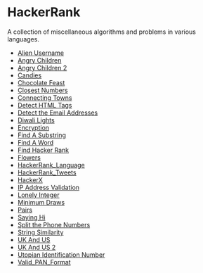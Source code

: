 HackerRank
==========

A collection of miscellaneous algorithms and problems in various languages.

- [Alien Username](https://www.hackerrank.com/challenges/alien-username)
- [Angry Children](https://www.hackerrank.com/contests/oct13/challenges/angry-children)
- [Angry Children 2](https://www.hackerrank.com/contests/oct13/challenges/angry-children-2)
- [Candies](https://www.hackerrank.com/challenges/candies)
- [Chocolate Feast](https://www.hackerrank.com/contests/oct13/challenges/chocolate-feast)
- [Closest Numbers](https://www.hackerrank.com/challenges/closest-numbers)
- [Connecting Towns](https://www.hackerrank.com/challenges/connecting-towns)
- [Detect HTML Tags](https://www.hackerrank.com/challenges/detect-html-tags)
- [Detect the Email Addresses](https://www.hackerrank.com/challenges/detect-the-email-addresses)
- [Diwali Lights](https://www.hackerrank.com/challenges/diwali-lights)
- [Encryption](https://www.hackerrank.com/challenges/encryption)
- [Find A Substring](https://www.hackerrank.com/challenges/find-substring)
- [Find A Word](https://www.hackerrank.com/challenges/find-a-word)
- [Find Hacker Rank](https://www.hackerrank.com/challenges/find-hackerrank)
- [Flowers](https://www.hackerrank.com/challenges/flowers)
- [HackerRank_Language](https://www.hackerrank.com/challenges/hackerrank-language)
- [HackerRank_Tweets](https://www.hackerrank.com/challenges/hackerrank-tweets)
- [HackerX](https://www.hackerrank.com/contests/oct13/challenges/missile-defend)
- [IP Address Validation](https://www.hackerrank.com/challenges/ip-address-validation)
- [Lonely Integer](https://www.hackerrank.com/challenges/lonely-integer)
- [Minimum Draws](https://www.hackerrank.com/challenges/minimum-draws)
- [Pairs](https://www.hackerrank.com/challenges/pairs)
- [Saying Hi](https://www.hackerrank.com/challenges/saying-hi)
- [Split the Phone Numbers](https://www.hackerrank.com/challenges/split-number)
- [String Similarity](https://www.hackerrank.com/challenges/string-similarity)
- [UK And US](https://www.hackerrank.com/submissions/code/948387)
- [UK And US 2](https://www.hackerrank.com/challenges/uk-and-us-2)
- [Utopian Identification Number](https://www.hackerrank.com/challenges/utopian-identification-number)
- [Valid_PAN_Format](https://www.hackerrank.com/challenges/valid-pan-format)
